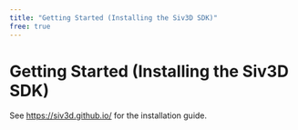 ```yaml
---
title: "Getting Started (Installing the Siv3D SDK)"
free: true
---
```


# Getting Started (Installing the Siv3D SDK)

See https://siv3d.github.io/ for the installation guide.

